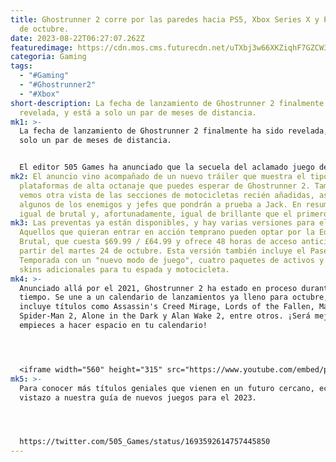 ```yaml
---
title: Ghostrunner 2 corre por las paredes hacia PS5, Xbox Series X y PC el 26
  de octubre.
date: 2023-08-22T06:27:07.262Z
featuredimage: https://cdn.mos.cms.futurecdn.net/uTXbj3w66XKZiqhF7GZCW3-970-80.jpg.webp
categoria: Gaming
tags:
  - "#Gaming"
  - "#Ghostrunner2"
  - "#Xbox"
short-description: La fecha de lanzamiento de Ghostrunner 2 finalmente ha sido
  revelada, y está a solo un par de meses de distancia.
mk1: >-
  La fecha de lanzamiento de Ghostrunner 2 finalmente ha sido revelada, y está a
  solo un par de meses de distancia.


  El editor 505 Games ha anunciado que la secuela del aclamado juego de acción de parkour Ghostrunner se lanzará el 26 de octubre en PS5, Xbox Series X y PC a través de Steam, Epic Games Store y GOG.
mk2: El anuncio vino acompañado de un nuevo tráiler que muestra el tipo de
  plataformas de alta octanaje que puedes esperar de Ghostrunner 2. También
  vemos otra vista de las secciones de motocicletas recién añadidas, así como
  algunos de los enemigos y jefes que pondrán a prueba a Jack. En resumen, se ve
  igual de brutal y, afortunadamente, igual de brillante que el primero.
mk3: Las preventas ya están disponibles, y hay varias versiones para elegir.
  Aquellos que quieran entrar en acción temprano pueden optar por la Edición
  Brutal, que cuesta $69.99 / £64.99 y ofrece 48 horas de acceso anticipado a
  partir del martes 24 de octubre. Esta versión también incluye el Pase de
  Temporada con un "nuevo modo de juego", cuatro paquetes de activos y algunas
  skins adicionales para tu espada y motocicleta.
mk4: >-
  Anunciado allá por el 2021, Ghostrunner 2 ha estado en proceso durante mucho
  tiempo. Se une a un calendario de lanzamientos ya lleno para octubre, que
  incluye títulos como Assassin's Creed Mirage, Lords of the Fallen, Marvel's
  Spider-Man 2, Alone in the Dark y Alan Wake 2, entre otros. ¡Será mejor que
  empieces a hacer espacio en tu calendario!




  <iframe width="560" height="315" src="https://www.youtube.com/embed/pok7gQ713So" title="YouTube video player" frameborder="0" allow="accelerometer; autoplay; clipboard-write; encrypted-media; gyroscope; picture-in-picture; web-share" allowfullscreen></iframe>
mk5: >-
  Para conocer más títulos geniales que vienen en un futuro cercano, echa un
  vistazo a nuestra guía de nuevos juegos para el 2023.




  https://twitter.com/505_Games/status/1693592614757445850
---
```

